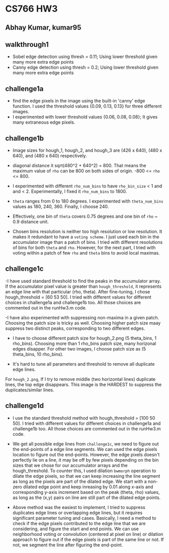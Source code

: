 
# CS766 HW3
## Abhay Kumar, kumar95


## walkthrough1

- Sobel edge detection using thresh = 0.11; Using lower threshold given many more extra edge points
- Canny edge detection using thresh = 0.2; Using lower threshold given many more extra edge points


## challenge1a

- find the edge pixels in the image using the built-in 'canny' edge function. I used the threshold values {0.09, 0.13, 0.13} for three different images. 
- I experimented with lower threshold values {0.06, 0.08, 0.08};  It gives many extraneous edge pixels.


## challenge1b 

- Image sizes for hough_1, hough_2, and hough_3 are (426 x 640), (480 x 640), and (480 x 640) respectively. 
- diagonal distance it sqrt(480^2 + 640^2) = 800. That means the maximum value of `rho` can be 800 on both sides of origin.
  -800  <= `rho`  <= 800. 
- I experimented with different `rho_num_bins` to have `rho_bin_size` < 1 and and < 2. Experimentally, I fixed it  `rho_num_bins` to 1800.
- `theta` ranges from 0 to 180 degrees. I experimented with `theta_num_bins` values as 180, 240, 360. Finally, I choose 240.
- Effectively, one bin of `theta` covers 0.75 degrees and one bin of `rho` ~ 0.9 distance unit.

- Chosen bins resolution is neither too high resolution or low resolution. It makes it redundant to have a `voting scheme`. I just used each bin in the accumulator image than a patch of bins. I tried with different resolutions of bins for both `theta` and `rho`. However, for the next part, I tried with voting within a patch of few `rho` and `theta` bins to avoid local maximas.


## challenge1c

-I have used standard threshold to find the peaks in the accumulator array. If the accumulator pixel value is greater than `hough_threshold`, it represents an edge line with that particular (rho, theta). After fine-tuning, I chose hough_threshold = [60 53 50]. I tried with different values for different choices in challenge1a and challenge1b too. All those choices are commented out in the runHw3.m code.

-I have also experimented with suppressing non-maxima in a given patch. Choosing the patch size is tricky as well. Choosing higher patch size maay suppress two distinct peaks, corresponding to two different edges. 

- I have to choose different patch size for hough_2.png (5 theta_bins, 1 rho_bins). Choosing more than 1 rho_bins patch size, many horizonal edges disapper. For other two images, I choose patch size as (5 theta_bins, 10 rho_bins). 

- It's hard to tune all parameters and threshold to remove all duplicate edge lines. 

For `hough_2.png`, If I try to remove middle (two horizontal lines) duplicate lines, the top edge disappears. This image is the HARDEST to suppress the duplicates/similar lines. 


## challenge1d

- I use the standard threshold method with hough_threshold = [100 50 50]. I tried with different values for different choices in challenge1a and challenge1b too. All those choices are commented out in the runHw3.m code.

- We get all possible edge lines from `challenge1c`, we need to figure out the end-points of a edge line segments. We can used the edge pixels location to figure out the end-points. However, the edge pixels doesn't perfectly lie on a line, it may be off by few pixels depending on the bin sizes that we chose for our accumulator arrays and the hough_threshold. To counter this, I used dilation `bwmorph` operation to dilate the edge pixels, so that we can keep increasing the line segment as long as the pixels are part of the dilated edge. 
We start with a non-zero dilated edge point and keep inreasing by 0.01 along x-axis and corresponding y-axis increment based on the peak (theta, rho) values, as long as the (x,y) pairs on line are still part of the dilated edge points. 

- Above method was the easiest to implement, I tried to suppress duplicates edge lines or overlapping edge lines, but it requires significant parameter tuning and cases. Basically, I need a method to check if the edge pixels contributed to the edge line that we are considering, and figure the start and end points. We can use neighborhood voting or convolution (centered at pixel on line) or dilation approach to figure out if the edge pixels is part of the same line or not. If not, we segment the line after figuring the end-point.